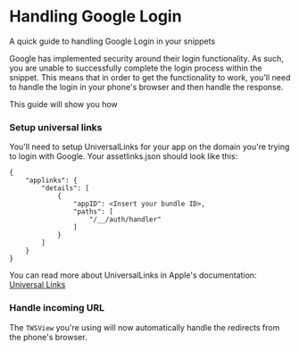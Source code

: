 # Handling Google Login

A quick guide to handling Google Login in your snippets

Google has implemented security around their login functionality. As such, you are unable to successfully complete the login process within the snippet. This means that in order to get the functionality to work, you'll need to handle the login in your phone's browser and then handle the response.

This guide will show you how

### Setup universal links

You'll need to setup UniversalLinks for your app on the domain you're trying to login with Google. Your assetlinks.json should look like this:

```
{
    "applinks": {
        "details": [
            {
                "appID": <Insert your bundle ID>,
                "paths": [
                    "/__/auth/handler"
                ]
            }
        ]
    }
}
```

You can read more about UniversalLinks in Apple's documentation: [Universal Links](https://developer.apple.com/documentation/xcode/supporting-associated-domains)

### Handle incoming URL

The ``TWSView`` you're using will now automatically handle the redirects from the phone's browser.
